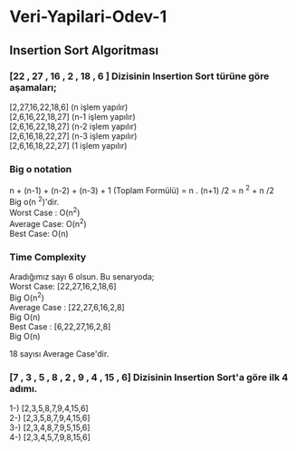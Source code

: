 # Veri-Yapilari-Odev-1
## Insertion Sort Algoritması
### [22 , 27 , 16 , 2 , 18 , 6 ] Dizisinin Insertion Sort türüne göre aşamaları;
[2,27,16,22,18,6] (n işlem yapılır) <br>
[2,6,16,22,18,27] (n-1 işlem yapılır) <br>
[2,6,16,22,18,27] (n-2 işlem yapılır) <br>
[2,6,16,18,22,27] (n-3 işlem yapılır) <br>
[2,6,16,18,22,27] (1 işlem yapılır) <br>
### Big o notation 
n + (n-1) + (n-2) + (n-3) + 1 (Toplam Formülü) = n . (n+1) /2 = n <sup>2</sup> + n /2 <br>
Big o(n <sup>2</sup>)'dir. <br>
Worst Case : O(n<sup>2</sup>) <br>
Average Case: O(n<sup>2</sup>) <br>
Best Case: O(n) <br>

### Time Complexity

Aradığımız sayı 6 olsun. Bu senaryoda; <br>
Worst Case: [22,27,16,2,18,6] <br>
Big O(n<sup>2</sup>) <br>
Average Case : [22,27,6,16,2,8] <br>
Big O(n) <br>
Best Case : [6,22,27,16,2,8] <br>
Big O(n) <br>

18 sayısı Average Case'dir. <br>

### [7 , 3 , 5 , 8 , 2 , 9 , 4 , 15 , 6] Dizisinin Insertion Sort'a göre ilk 4 adımı. 
1-) [2,3,5,8,7,9,4,15,6] <br>
2-) [2,3,5,8,7,9,4,15,6] <br>
3-) [2,3,4,8,7,9,5,15,6] <br>
4-) [2,3,4,5,7,9,8,15,6] <br>

